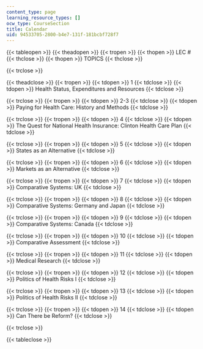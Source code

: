 ```yaml
---
content_type: page
learning_resource_types: []
ocw_type: CourseSection
title: Calendar
uid: 94533705-2800-b4e7-131f-181bcbf728f7
---
```


{{< tableopen >}}
{{< theadopen >}}
{{< tropen >}}
{{< thopen >}}
LEC #
{{< thclose >}}
{{< thopen >}}
TOPICS
{{< thclose >}}

{{< trclose >}}

{{< theadclose >}}
{{< tropen >}}
{{< tdopen >}}
1
{{< tdclose >}}
{{< tdopen >}}
Health Status, Expenditures and Resources
{{< tdclose >}}

{{< trclose >}}
{{< tropen >}}
{{< tdopen >}}
2-3
{{< tdclose >}}
{{< tdopen >}}
Paying for Health Care: History and Methods
{{< tdclose >}}

{{< trclose >}}
{{< tropen >}}
{{< tdopen >}}
4
{{< tdclose >}}
{{< tdopen >}}
The Quest for National Health Insurance: Clinton Health Care Plan
{{< tdclose >}}

{{< trclose >}}
{{< tropen >}}
{{< tdopen >}}
5
{{< tdclose >}}
{{< tdopen >}}
States as an Alternative
{{< tdclose >}}

{{< trclose >}}
{{< tropen >}}
{{< tdopen >}}
6
{{< tdclose >}}
{{< tdopen >}}
Markets as an Alternative
{{< tdclose >}}

{{< trclose >}}
{{< tropen >}}
{{< tdopen >}}
7
{{< tdclose >}}
{{< tdopen >}}
Comparative Systems: UK
{{< tdclose >}}

{{< trclose >}}
{{< tropen >}}
{{< tdopen >}}
8
{{< tdclose >}}
{{< tdopen >}}
Comparative Systems: Germany and Japan
{{< tdclose >}}

{{< trclose >}}
{{< tropen >}}
{{< tdopen >}}
9
{{< tdclose >}}
{{< tdopen >}}
Comparative Systems: Canada
{{< tdclose >}}

{{< trclose >}}
{{< tropen >}}
{{< tdopen >}}
10
{{< tdclose >}}
{{< tdopen >}}
Comparative Assessment
{{< tdclose >}}

{{< trclose >}}
{{< tropen >}}
{{< tdopen >}}
11
{{< tdclose >}}
{{< tdopen >}}
Medical Research
{{< tdclose >}}

{{< trclose >}}
{{< tropen >}}
{{< tdopen >}}
12
{{< tdclose >}}
{{< tdopen >}}
Politics of Health Risks I
{{< tdclose >}}

{{< trclose >}}
{{< tropen >}}
{{< tdopen >}}
13
{{< tdclose >}}
{{< tdopen >}}
Politics of Health Risks II
{{< tdclose >}}

{{< trclose >}}
{{< tropen >}}
{{< tdopen >}}
14
{{< tdclose >}}
{{< tdopen >}}
Can There be Reform?
{{< tdclose >}}

{{< trclose >}}

{{< tableclose >}}